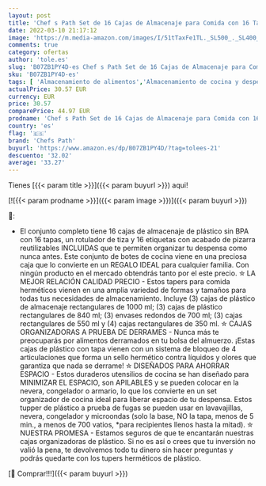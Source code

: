 ```yaml
---
layout: post
title: 'Chef s Path Set de 16 Cajas de Almacenaje para Comida con 16 Tapas para Comida Hermeticos con Tapas Ajuste Facil y 16 Etiquetas y Rotulador'
date: 2022-03-10 21:17:12
image: 'https://m.media-amazon.com/images/I/51tTaxFe1TL._SL500_._SL400_.jpg'
comments: true
category: ofertas
author: 'tole.es'
slug: 'B07ZB1PY4D-es Chef s Path Set de 16 Cajas de Almacenaje para Comida con...'
sku: 'B07ZB1PY4D-es'
tags: [ 'Almacenamiento de alimentos','Almacenamiento de cocina y despensa','Envases para alimentos','Hogar y cocina','Juegos de recipientes','chefs path','rotulador', ]
actualPrice: 30.57 EUR
currency: EUR
price: 30.57
comparePrice: 44.97 EUR
prodname: 'Chef s Path Set de 16 Cajas de Almacenaje para Comida con 16 Tapas para Comida Hermeticos con Tapas Ajuste Facil y 16 Etiquetas y Rotulador'
country: 'es'
flag: '🇪🇸'
brand: 'Chefs Path'
buyurl: 'https://www.amazon.es/dp/B07ZB1PY4D/?tag=tolees-21'
descuento: '32.02'
average: '33.27'
---
```


Tienes [{{< param title >}}]({{< param buyurl >}}) aqui!

[![{{< param prodname >}}]({{< param image >}})]({{< param buyurl >}})

🔎:

- El conjunto completo tiene 16 cajas de almacenaje de plástico sin BPA con 16 tapas, un rotulador de tiza y 16 etiquetas con acabado de pizarra reutilizables INCLUIDAS que te permiten organizar tu despensa como nunca antes. Este conjunto de botes de cocina viene en una preciosa caja que lo convierte en un REGALO IDEAL para cualquier familia. Con ningún producto en el mercado obtendrás tanto por el este precio. ✮ LA MEJOR RELACIÓN CALIDAD PRECIO - Estos tapers para comida herméticos vienen en una amplia variedad de formas y tamaños para todas tus necesidades de almacenamiento. Incluye (3) cajas de plástico de almacenaje rectangulares de 1000 ml; (3) cajas de plástico rectangulares de 840 ml; (3) envases redondos de 700 ml; (3) cajas rectangulares de 550 ml y (4) cajas rectangulares de 350 ml. ✮ CAJAS ORGANIZADORAS A PRUEBA DE DERRAMES - Nunca más te preocuparás por alimentos derramados en tu bolsa del almuerzo. ¡Estas cajas de plástico con tapa vienen con un sistema de bloqueo de 4 articulaciones que forma un sello hermético contra líquidos y olores que garantiza que nada se derrame! ✮ DISEÑADOS PARA AHORRAR ESPACIO - Estos duraderos utensilios de cocina se han diseñado para MINIMIZAR EL ESPACIO, son APILABLES y se pueden colocar en la nevera, congelador o armario, lo que los convierte en un set organizador de cocina ideal para liberar espacio de tu despensa. Estos tupper de plástico a prueba de fugas se pueden usar en lavavajillas, nevera, congelador y microondas (solo la base, NO la tapa, menos de 5 min., a menos de 700 vatios, *para recipientes llenos hasta la mitad). ✮ NUESTRA PROMESA - Estamos seguros de que te encantarán nuestras cajas organizadoras de plástico. Si no es así o crees que tu inversión no valió la pena, te devolvemos todo tu dinero sin hacer preguntas y podrás quedarte con los tupers herméticos de plástico.

[🛒 Comprar!!!]({{< param buyurl >}})
